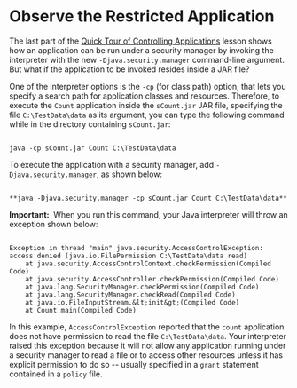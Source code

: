 
# Observe the Restricted Application

The last part of the 
[Quick Tour of Controlling Applications](../tour2/index.html) lesson shows how an application can be run under a security manager by invoking the interpreter with the new `-Djava.security.manager` command-line argument. But what if the application to be invoked resides inside a JAR file?

One of the interpreter options is the `-cp` (for class path) option, that lets you specify a search path for application classes and resources. Therefore, to execute the `Count` application inside the `sCount.jar` JAR file, specifying the file `C:\TestData\data` as its argument, you can type the following command while in the directory containing `sCount.jar`:

```

java -cp sCount.jar Count C:\TestData\data

```

To execute the application with a security manager, add `-Djava.security.manager`, as shown below:

```

**java -Djava.security.manager -cp sCount.jar Count C:\TestData\data**

```

**Important:**&#160;&#160;When you run this command, your Java interpreter will throw an exception shown below:

```

Exception in thread "main" java.security.AccessControlException:
access denied (java.io.FilePermission C:\TestData\data read)
    at java.security.AccessControlContext.checkPermission(Compiled Code)
    at java.security.AccessController.checkPermission(Compiled Code)
    at java.lang.SecurityManager.checkPermission(Compiled Code)
    at java.lang.SecurityManager.checkRead(Compiled Code)
    at java.io.FileInputStream.&lt;init&gt;(Compiled Code)
    at Count.main(Compiled Code)

```

In this example, `AccessControlException` reported that the `count` application does not have permission to read the file `C:\TestData\data`. Your interpreter raised this exception because it will not allow any application running under a security manager to read a file or to access other resources unless it has explicit permission to do so -- usually specified in a `grant` statement contained in a `policy` file.
